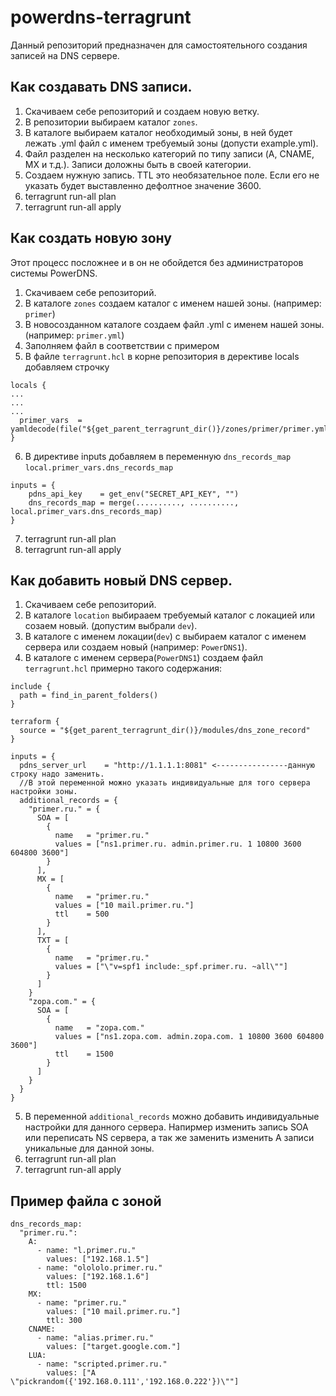 # powerdns-terragrunt

Данный репозиторий предназначен для самостоятельного создания записей на DNS сервере.

## Как создавать DNS записи.

1. Скачиваем себе репозиторий и создаем новую ветку.
2. В репозитории выбираем каталог `zones`. 
3. В каталоге выбираем каталог необходимый зоны, в ней будет лежать .yml файл с именем требуемый зоны (допусти example.yml).
4. Файл разделен на несколько категорий по типу записи (A, CNAME, MX и т.д.). Записи доложны быть в своей категории.
5. Создаем нужную запись. TTL это необязательное поле. Если его не указать будет выставленно дефолтное значение 3600.
6. terragrunt run-all plan
7. terragrunt run-all apply

## Как создать новую зону

Этот процесс посложнее и в он не обойдется без администраторов системы PowerDNS.

1. Скачиваем себе репозиторий.
2. В каталоге `zones` создаем каталог с именем нашей зоны. (например: `primer`)
3. В новосозданном каталоге создаем файл .yml с именем нашей зоны. (например: `primer.yml`)
4. Заполняем файл в соответствии с примером
5. В файле `terragrunt.hcl` в корне репозитория в дерективе locals добавляем строчку 
```
locals {
...
...
...
  primer_vars  = yamldecode(file("${get_parent_terragrunt_dir()}/zones/primer/primer.yml"))
}
```
6. В директиве inputs добавляем в переменную `dns_records_map` `local.primer_vars.dns_records_map`
```
inputs = {
    pdns_api_key    = get_env("SECRET_API_KEY", "")
    dns_records_map = merge(.........., .........., local.primer_vars.dns_records_map)
}
```
7. terragrunt run-all plan
8. terragrunt run-all apply

## Как добавить новый DNS сервер.

1. Скачиваем себе репозиторий.
2. В каталоге `location` выбирааем требуемый каталог с локацией или созаем новый. (допустим выбрали `dev`).
3. В каталоге с именем локации(`dev`) с выбираем каталог с именем сервера или создаем новый (например: `PowerDNS1`).
4. В каталоге с именем сервера(`PowerDNS1`) создаем файл `terragrunt.hcl` примерно такого содержания:
```
include {
  path = find_in_parent_folders()
}

terraform {
  source = "${get_parent_terragrunt_dir()}/modules/dns_zone_record"
}

inputs = {
  pdns_server_url    = "http://1.1.1.1:8081" <----------------данную строку надо заменить.
  //В этой переменной можно указать индивидуальные для того сервера настройки зоны.
  additional_records = {
    "primer.ru." = {
      SOA = [
        {
          name   = "primer.ru."
          values = ["ns1.primer.ru. admin.primer.ru. 1 10800 3600 604800 3600"]
        }
      ],
      MX = [
        {
          name   = "primer.ru."
          values = ["10 mail.primer.ru."]
          ttl    = 500
        }
      ],
      TXT = [
        {
          name   = "primer.ru."
          values = ["\"v=spf1 include:_spf.primer.ru. ~all\""]
        }
      ]
    }
    "zopa.com." = {
      SOA = [
        {
          name   = "zopa.com."
          values = ["ns1.zopa.com. admin.zopa.com. 1 10800 3600 604800 3600"]
          ttl    = 1500
        }
      ]  
    }
  }
}

```
5. В переменной `additional_records` можно добавить индивидуальные настройки для данного сервера. Напирмер изменить запись SOA или переписать NS сервера, а так же заменить изменить A записи уникальные для данной зоны.
6. terragrunt run-all plan
7. terragrunt run-all apply

## Пример файла с зоной

```
dns_records_map:
  "primer.ru.":
    A:
      - name: "l.primer.ru."
        values: ["192.168.1.5"]
      - name: "olololo.primer.ru."
        values: ["192.168.1.6"]
        ttl: 1500
    MX:
      - name: "primer.ru."
        values: ["10 mail.primer.ru."]
        ttl: 300
    CNAME:
      - name: "alias.primer.ru."
        values: ["target.google.com."]
    LUA:
      - name: "scripted.primer.ru." 
        values: ["A \"pickrandom({'192.168.0.111','192.168.0.222'})\""]
```
